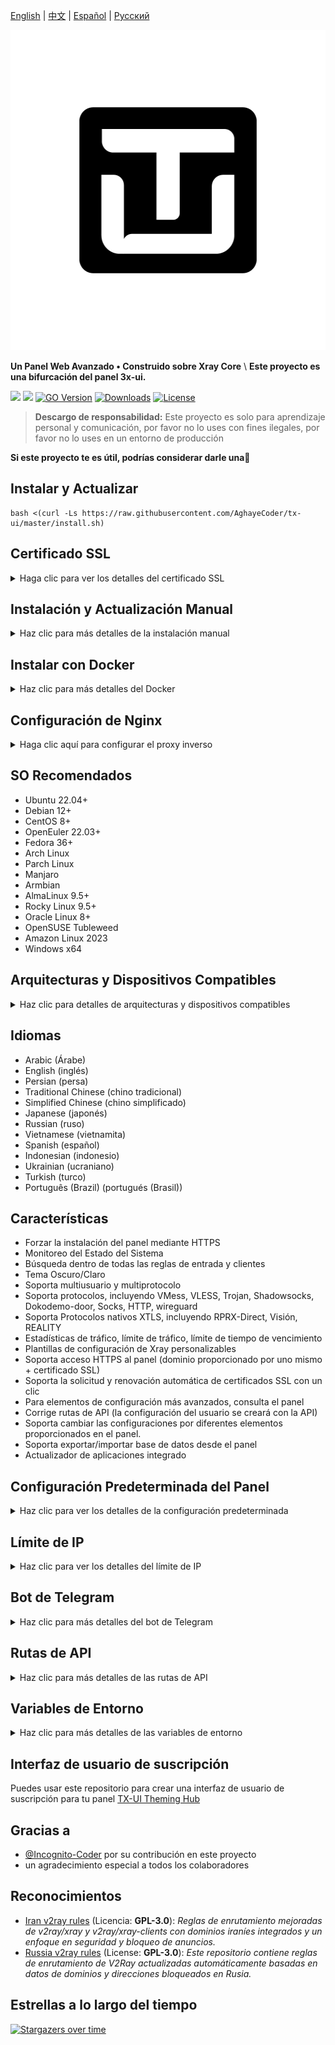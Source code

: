 [English](/README.md) | [中文](/README.zh_CN.md) | [Español](/README.es_ES.md) | [Русский](/README.ru_RU.md)

<p align="center">
  <picture>
    <img alt="tx-ui" src="./media/tx-ui-dark.png" style="width:512px;height:512px;">
  </picture>
</p>

**Un Panel Web Avanzado • Construido sobre Xray Core** \ 
**Este proyecto es una bifurcación del panel 3x-ui.**

[![](https://img.shields.io/github/v/release/AghayeCoder/tx-ui.svg)](https://github.com/AghayeCoder/tx-ui/releases)
[![](https://img.shields.io/github/actions/workflow/status/AghayeCoder/tx-ui/release.yml.svg)](#)
[![GO Version](https://img.shields.io/github/go-mod/go-version/AghayeCoder/tx-ui.svg)](#)
[![Downloads](https://img.shields.io/github/downloads/AghayeCoder/tx-ui/total.svg)](#)
[![License](https://img.shields.io/badge/license-GPL%20V3-blue.svg?longCache=true)](https://www.gnu.org/licenses/gpl-3.0.en.html)

> **Descargo de responsabilidad:** Este proyecto es solo para aprendizaje personal y comunicación, por favor no lo uses
> con fines ilegales, por favor no lo uses en un entorno de producción

**Si este proyecto te es útil, podrías considerar darle una**:star2:

## Instalar y Actualizar

```
bash <(curl -Ls https://raw.githubusercontent.com/AghayeCoder/tx-ui/master/install.sh)
```

## Certificado SSL

<details>
  <summary>Haga clic para ver los detalles del certificado SSL</summary>

### ACME

Para gestionar certificados SSL utilizando ACME:

1. Asegúrate de que tu dominio esté correctamente resuelto al servidor.
2. Ejecuta el comando `x-ui` en la terminal y elige `Gestión de Certificados SSL`.
3. Se te presentarán las siguientes opciones:

    - **Get SSL:** Obtener certificados SSL.
    - **Revoke:** Revocar certificados SSL existentes.
    - **Force Renew:** Forzar la renovación de certificados SSL.
    - **Show Existing Domains:** Mostrar todos los certificados de dominio disponibles en el servidor.
    - **Set Certificate Paths for the Panel:** Especificar el certificado para tu dominio que será utilizado por el
      panel.

### Certbot

Para instalar y usar Certbot:

```sh
apt-get install certbot -y
certbot certonly --standalone --agree-tos --register-unsafely-without-email -d yourdomain.com
certbot renew --dry-run
```

### Cloudflare

El script de gestión incluye una aplicación de certificado SSL integrada para Cloudflare. Para usar este script para
solicitar un certificado, necesitas lo siguiente:

- Correo electrónico registrado en Cloudflare
- Clave API Global de Cloudflare
- El nombre de dominio debe estar resuelto al servidor actual a través de Cloudflare

**Cómo obtener la Clave API Global de Cloudflare:**

1. Ejecuta el comando `x-ui` en la terminal y elige `Certificado SSL de Cloudflare`.
2. Visita el enlace: [Tokens de API de Cloudflare](https://dash.cloudflare.com/profile/api-tokens).
3. Haz clic en "Ver Clave API Global" (consulta la captura de pantalla a continuación):
   ![](media/APIKey1.PNG)
4. Es que necesites volver a autenticar tu cuenta. Después de eso, se mostrará la Clave API (consulta la captura
   de pantalla a continuación):
   ![](media/APIKey2.png)

Al utilizarlo, simplemente ingresa tu `nombre de dominio`, `correo electrónico` y `CLAVE API`. El diagrama es el
siguiente:
![](media/DetailEnter.png)

</details>

## Instalación y Actualización Manual

<details>
  <summary>Haz clic para más detalles de la instalación manual</summary>

#### Uso

1. Para descargar la última versión del paquete comprimido directamente en tu servidor, ejecuta el siguiente comando:

```sh
ARCH=$(uname -m)
case "${ARCH}" in
  x86_64 | x64 | amd64) XUI_ARCH="amd64" ;; 
  i*86 | x86) XUI_ARCH="386" ;; 
  armv8* | armv8 | arm64 | aarch64) XUI_ARCH="arm64" ;; 
  armv7* | armv7) XUI_ARCH="armv7" ;; 
  armv6* | armv6) XUI_ARCH="armv6" ;; 
  armv5* | armv5) XUI_ARCH="armv5" ;; 
  *) XUI_ARCH="amd64" ;; 
esac


wget https://github.com/AghayeCoder/tx-ui/releases/latest/download/x-ui-linux-${XUI_ARCH}.tar.gz
```

2. Una vez que se haya descargado el paquete comprimido, ejecuta los siguientes comandos para instalar o actualizar
   x-ui:

```sh
ARCH=$(uname -m)
case "${ARCH}" in
  x86_64 | x64 | amd64) XUI_ARCH="amd64" ;; 
  i*86 | x86) XUI_ARCH="386" ;; 
  armv8* | armv8 | arm64 | aarch64) XUI_ARCH="arm64" ;; 
  armv7* | armv7) XUI_ARCH="armv7" ;; 
  armv6* | armv6) XUI_ARCH="armv6" ;; 
  armv5* | armv5) XUI_ARCH="armv5" ;; 
  *) XUI_ARCH="amd64" ;; 
esac

cd /root/ 
rm -rf x-ui/ /usr/local/x-ui/ /usr/bin/x-ui
tar zxvf x-ui-linux-${XUI_ARCH}.tar.gz
chmod +x x-ui/x-ui x-ui/bin/xray-linux-* x-ui/x-ui.sh
cp x-ui/x-ui.sh /usr/bin/x-ui
cp -f x-ui/x-ui.service /etc/systemd/system/
mv x-ui/ /usr/local/
systemctl daemon-reload
systemctl enable x-ui
systemctl restart x-ui
```

</details>

## Instalar con Docker

<details>
  <summary>Haz clic para más detalles del Docker</summary>

#### Uso

1. Instala Docker:

   ```sh
   bash <(curl -sSL https://get.docker.com)
   ```

2. Clona el Repositorio del Proyecto:

   ```sh
   git clone https://github.com/AghayeCoder/tx-ui.git
   cd tx-ui
   ```

3. Inicia el Servicio

   ```sh
   docker compose up -d
   ```

   O tambien

   ```sh
   docker run -itd \
      -e XRAY_VMESS_AEAD_FORCED=false \
      -v $PWD/db/:/etc/x-ui/ \
      -v $PWD/cert/:/root/cert/ \
      --network=host \
      --restart=unless-stopped \
      --name tx-ui \
      ghcr.io/aghayecoder/tx-ui:latest
   ```

actualizar a la última versión

   ```sh
    cd tx-ui
    docker compose down
    docker compose pull tx-ui
    docker compose up -d
   ```

eliminar tx-ui de docker

   ```sh
    docker stop tx-ui
    docker rm tx-ui
    cd --
    rm -r tx-ui
   ```

</details>

## Configuración de Nginx

<details>
  <summary>Haga clic aquí para configurar el proxy inverso</summary>

#### Proxy inverso Nginx

```nginx
location / {
    proxy_set_header X-Forwarded-For $proxy_add_x_forwarded_for;
    proxy_set_header X-Forwarded-Proto $scheme;
    proxy_set_header Host $http_host;
    proxy_set_header X-Real-IP $remote_addr;
    proxy_set_header Range $http_range;
    proxy_set_header If-Range $http_if_range; 
    proxy_redirect off;
    proxy_pass http://127.0.0.1:2053;
}
```

#### Nginx sub-path

- EAsegúrese de que la "Ruta Raíz de la URL del Panel" en la configuración del panel `/sub` es la misma.
- El `url` en la configuración del panel debe terminar con `/`.

```nginx
location /sub {
    proxy_set_header X-Forwarded-For $proxy_add_x_forwarded_for;
    proxy_set_header X-Forwarded-Proto $scheme;
    proxy_set_header Host $http_host;
    proxy_set_header X-Real-IP $remote_addr;
    proxy_set_header Range $http_range;
    proxy_set_header If-Range $http_if_range; 
    proxy_redirect off;
    proxy_pass http://127.0.0.1:2053;
}
```

</details>

## SO Recomendados

- Ubuntu 22.04+
- Debian 12+
- CentOS 8+
- OpenEuler 22.03+
- Fedora 36+
- Arch Linux
- Parch Linux
- Manjaro
- Armbian
- AlmaLinux 9.5+
- Rocky Linux 9.5+
- Oracle Linux 8+
- OpenSUSE Tubleweed
- Amazon Linux 2023
- Windows x64

## Arquitecturas y Dispositivos Compatibles

<details>
  <summary>Haz clic para detalles de arquitecturas y dispositivos compatibles</summary>

Nuestra plataforma ofrece compatibilidad con una amplia gama de arquitecturas y dispositivos, garantizando flexibilidad
en diversos entornos informáticos. A continuación se presentan las principales arquitecturas que admitimos:

- **amd64**: Esta arquitectura predominante es la estándar para computadoras personales y servidores, y admite la
  mayoría de los sistemas operativos modernos sin problemas.

- **x86 / i386**: Ampliamente adoptada en computadoras de escritorio y portátiles, esta arquitectura cuenta con un
  amplio soporte de numerosos sistemas operativos y aplicaciones, incluidos, entre otros, Windows, macOS y sistemas
  Linux.

- **armv8 / arm64 / aarch64**: Diseñada para dispositivos móviles y embebidos contemporáneos, como teléfonos
  inteligentes y tabletas, esta arquitectura está ejemplificada por dispositivos como Raspberry Pi 4, Raspberry Pi 3,
  Raspberry Pi Zero 2/Zero 2 W, Orange Pi 3 LTS, entre otros.

- **armv7 / arm / arm32**: Sirve como arquitectura para dispositivos móviles y embebidos más antiguos, y sigue siendo
  ampliamente utilizada en dispositivos como Orange Pi Zero LTS, Orange Pi PC Plus, Raspberry Pi 2, entre otros.

- **armv6 / arm / arm32**: Orientada a dispositivos embebidos muy antiguos, esta arquitectura, aunque menos común,
  todavía se utiliza. Dispositivos como Raspberry Pi 1, Raspberry Pi Zero/Zero W, dependen de esta arquitectura.

- **armv5 / arm / arm32**: Una arquitectura más antigua asociada principalmente con sistemas embebidos tempranos, es
  menos común hoy en día pero aún puede encontrarse en dispositivos heredados como versiones antiguas de Raspberry Pi y
  algunos teléfonos inteligentes más antiguos.

</details>

## Idiomas

- Arabic (Árabe)
- English (inglés)
- Persian (persa)
- Traditional Chinese (chino tradicional)
- Simplified Chinese (chino simplificado)
- Japanese (japonés)
- Russian (ruso)
- Vietnamese (vietnamita)
- Spanish (español)
- Indonesian (indonesio)
- Ukrainian (ucraniano)
- Turkish (turco)
- Português (Brazil) (portugués (Brasil))

## Características

- Forzar la instalación del panel mediante HTTPS
- Monitoreo del Estado del Sistema
- Búsqueda dentro de todas las reglas de entrada y clientes
- Tema Oscuro/Claro
- Soporta multiusuario y multiprotocolo
- Soporta protocolos, incluyendo VMess, VLESS, Trojan, Shadowsocks, Dokodemo-door, Socks, HTTP, wireguard
- Soporta Protocolos nativos XTLS, incluyendo RPRX-Direct, Visión, REALITY
- Estadísticas de tráfico, límite de tráfico, límite de tiempo de vencimiento
- Plantillas de configuración de Xray personalizables
- Soporta acceso HTTPS al panel (dominio proporcionado por uno mismo + certificado SSL)
- Soporta la solicitud y renovación automática de certificados SSL con un clic
- Para elementos de configuración más avanzados, consulta el panel
- Corrige rutas de API (la configuración del usuario se creará con la API)
- Soporta cambiar las configuraciones por diferentes elementos proporcionados en el panel.
- Soporta exportar/importar base de datos desde el panel
- Actualizador de aplicaciones integrado

## Configuración Predeterminada del Panel

<details>
  <summary>Haz clic para ver los detalles de la configuración predeterminada</summary>

### Nombre de usuario, Contraseña, Puerto y Ruta Base Web

Si elige no modificar estas configuraciones, se generarán aleatoriamente (esto no se aplica a Docker).

**Configuraciones predeterminadas para Docker:**

- **Nombre de usuario:** admin
- **Contraseña:** admin
- **Puerto:** 2053

### Gestión de la Base de Datos:

Puedes realizar copias de seguridad y restauraciones de la base de datos directamente desde el panel.

- **Ruta de la Base de Datos:**
    - `/etc/x-ui/x-ui.db`

### Ruta Base Web

1. **Restablecer la Ruta Base Web:**
    - Abre tu terminal.
    - Ejecuta el comando `x-ui`.
    - Selecciona la opción `Restablecer la Ruta Base Web`.

2. **Generar o Personalizar la Ruta:**
    - La ruta se generará aleatoriamente, o puedes ingresar una ruta personalizada.

3. **Ver Configuración Actual:**
    - Para ver tu configuración actual, utiliza el comando `x-ui settings` en el terminal o selecciona
      `Ver Configuración Actual` en `x-ui`.

### Recomendación de Seguridad:

- Para mayor seguridad, utiliza una palabra larga y aleatoria en la estructura de tu URL.

**Ejemplos:**

- `http://ip:port/*webbasepath*/panel`
- `http://domain:port/*webbasepath*/panel`

</details>

## Límite de IP

<details>
  <summary>Haz clic para ver los detalles del límite de IP</summary>

#### Uso

**Nota:** El Límite de IP no funcionará correctamente cuando uses Túnel IP.

Para habilitar la funcionalidad de límite de IP, necesitas instalar `fail2ban` y los archivos requeridos siguiendo estos
pasos:

1. Ejecuta el comando `x-ui` en el terminal, luego elige `Gestión de Límite de IP`.
2. Verás las siguientes opciones:

    - **Cambiar la Duración del Bloqueo:** Ajustar la duración de los bloqueos.
    - **Desbloquear a Todos:** Levantar todos los bloqueos actuales.
    - **Revisar los Registros:** Revisar los registros.
    - **Estado de Fail2ban:** Verificar el estado de `fail2ban`.
    - **Reiniciar Fail2ban:** Reiniciar el servicio `fail2ban`.
    - **Desinstalar Fail2ban:** Desinstalar Fail2ban con la configuración.

3. Agrega una ruta para el registro de acceso en el panel configurando `Xray Configs/log/Access log` a `./access.log`,
   luego guarda y reinicia Xray.

</details>

## Bot de Telegram

<details>
  <summary>Haz clic para más detalles del bot de Telegram</summary>

#### Uso

El panel web admite tráfico diario, inicio de sesión en el panel, copia de seguridad de la base de datos, estado del
sistema, información del cliente y otras notificaciones y funciones a través del Bot de Telegram. Para usar el bot,
debes establecer los parámetros relacionados con el bot en el panel, que incluyen:

- Token de Telegram
- ID de chat de administrador(es)
- Hora de Notificación (en sintaxis cron)
- Notificación de Fecha de Caducidad
- Notificación de Capacidad de Tráfico
- Copia de seguridad de la base de datos
- Notificación de Carga de CPU

**Sintaxis de referencia:**

- `30 * * * * *` - Notifica a los 30s de cada punto
- `0 */10 * * * *` - Notifica en el primer segundo de cada 10 minutos
- `@hourly` - Notificación por hora
- `@daily` - Notificación diaria (00:00 de la mañana)
- `@weekly` - Notificación semanal
- `@every 8h` - Notifica cada 8 horas

### Funcionalidades del Bot de Telegram

- Reporte periódico
- Notificación de inicio de sesión
- Notificación de umbral de CPU
- Umbral de Notificación para Fecha de Caducidad y Tráfico para informar con anticipación
- Soporte para menú de reporte de cliente si el nombre de usuario de Telegram del cliente se agrega a las
  configuraciones de usuario
- Soporte para reporte de tráfico de Telegram buscado con UUID (VMESS/VLESS) o Contraseña (TROJAN) - anónimamente
- Bot basado en menú
- Buscar cliente por correo electrónico (solo administrador)
- Ver todas las Entradas
- Ver estado del servidor
- Ver clientes agotados
- Recibir copia de seguridad bajo demanda y en informes periódicos
- Bot multilingüe

### Configuración del Bot de Telegram

- Inicia [Botfather](https://t.me/BotFather) en tu cuenta de Telegram:
  ![Botfather](./media/botfather.png)

- Crea un nuevo bot usando el comando /newbot: Te hará 2 preguntas, Un nombre y un nombre de usuario para tu bot. Ten en
  cuenta que el nombre de usuario debe terminar con la palabra "bot".
  ![Create new bot](./media/newbot.png)

- Inicia el bot que acabas de crear. Puedes encontrar el enlace a tu bot aquí.
  ![token](./media/token.png)

- Ingresa a tu panel y configura los ajustes del bot de Telegram como se muestra a continuación:
  ![Panel Config](./media/panel-bot-config.png)

Ingresa el token de tu bot en el campo de entrada número 3.
Ingresa el ID de chat de usuario en el campo de entrada número 4. Las cuentas de Telegram con esta ID serán los
administradores del bot. (Puedes ingresar más de uno, solo sepáralos con ,)

- ¿Cómo obtener el ID de chat de Telegram? Usa este [bot](https://t.me/useridinfobot), Inicia el bot y te dará el ID de
  chat del usuario de Telegram.
  ![User ID](./media/user-id.png)

</details>

## Rutas de API

<details>
  <summary>Haz clic para más detalles de las rutas de API</summary>

#### Uso

- [Documentación de API](https://www.postman.com/aghayecoder/tx-ui/collection/q1l5l0u/tx-ui)
- `/login` con `POST` datos de usuario: `{username: '', password: ''}` para iniciar sesión
- `/panel/api/inbounds` base para las siguientes acciones:

| Método | Ruta                               | Acción                                                                               |
|:------:|------------------------------------|--------------------------------------------------------------------------------------|
| `GET`  | `"/list"`                          | Obtener todas los Entradas                                                           |
| `GET`  | `"/get/:id"`                       | Obtener Entrada con inbound.id                                                       |
| `GET`  | `"/getClientTraffics/:email"`      | Obtener Tráficos del Cliente con email                                               |
| `GET`  | `"/createbackup"`                  | El bot de Telegram envía copia de seguridad a los admins                             |
| `POST` | `"/add"`                           | Agregar Entrada                                                                      |
| `POST` | `"/del/:id"`                       | Eliminar Entrada                                                                     |
| `POST` | `"/update/:id"`                    | Actualizar Entrada                                                                   |
| `POST` | `"/clientIps/:email"`              | Dirección IP del Cliente                                                             |
| `POST` | `"/clearClientIps/:email"`         | Borrar Dirección IP del Cliente                                                      |
| `POST` | `"/addClient"`                     | Agregar Cliente a la Entrada                                                         |
| `POST` | `"/:id/delClient/:clientId"`       | Eliminar Cliente por clientId*                                                      |
| `POST` | `"/updateClient/:clientId"`        | Actualizar Cliente por clientId*                                                    |
| `POST` | `"/updateClientTraffic/:email"`    | Actualizar el tráfico del cliente por correo electrónico, los valores están en bytes |
| `POST` | `"/:id/resetClientTraffic/:email"` | Restablecer Tráfico del Cliente                                                      |
| `POST` | `"/resetAllTraffics"`              | Restablecer tráfico de todos las Entradas                                            |
| `POST` | `"/resetAllClientTraffics/:id"`    | Restablecer tráfico de todos los clientes en una Entrada                             |
| `POST` | `"/delDepletedClients/:id"`        | Eliminar clientes agotados de la entrada (-1: todos)                                 |
| `POST` | `"/onlines"`                       | Obtener usuarios en línea (lista de correos electrónicos)                            |
| `POST` | `"/depleted"`                      | Obtener usuarios agotados (lista de correos electrónicos)                            |
| `POST` | `"/disabled"`                      | Obtener usuarios desactivado (lista de correos electrónicos)                         |

*- El campo `clientId` debe llenarse por:

- `client.id` para VMESS y VLESS
- `client.password` para TROJAN
- `client.email` para Shadowsocks \ .

`/panel/api/server` base para las siguientes acciones:

| Método | Ruta             | Acción                         |
|:------:|------------------|--------------------------------|
| `GET`  | `"/status"`      | Obtener el estado del servidor |
| `GET`  | `"/restartCore"` | Reanudar xray-core             |

[<img src="https://run.pstmn.io/button.svg" alt="Run In Postman" style="width: 128px; height: 32px;">](https://app.getpostman.com/run-collection/5146551-dda3cab3-0e33-485f-96f9-d4262f437ac5?action=collection%2Ffork&source=rip_markdown&collection-url=entityId%3D5146551-dda3cab3-0e33-485f-96f9-d4262f437ac5%26entityType%3Dcollection%26workspaceId%3Dd64f609f-485a-4951-9b8f-876b3f917124)
</details>

## Variables de Entorno

<details>
  <summary>Haz clic para más detalles de las variables de entorno</summary>

#### Uso

| Variable       |                      Tipo                      | Predeterminado |
|----------------|:----------------------------------------------:|:---------------|
| XUI_LOG_LEVEL  | "debug" | "info" | "warn" | "error" |
| XUI_DEBUG      |                   `boolean`                    | `false`        |
| XUI_BIN_FOLDER |                    `string`                    | "bin"        |
| XUI_DB_FOLDER  |                    `string`                    | "/etc/x-ui"  |
| XUI_LOG_FOLDER |                    `string`                    | "/var/log"   |

Ejemplo:

```sh
XUI_BIN_FOLDER="bin" XUI_DB_FOLDER="/etc/x-ui" go build main.go
```

</details>

## Interfaz de usuario de suscripción

Puedes usar este repositorio para crear una interfaz de usuario de suscripción para tu
panel [TX-UI Theming Hub](https://github.com/AghayeCoder/TX-ThemeHub)

## Gracias a

- [@Incognito-Coder](https://github.com/incognito-coder) por su contribución en este proyecto
- un agradecimiento especial a todos los colaboradores

## Reconocimientos

- [Iran v2ray rules](https://github.com/chocolate4u/Iran-v2ray-rules) (Licencia: **GPL-3.0**): _Reglas de enrutamiento
  mejoradas de v2ray/xray y v2ray/xray-clients con dominios iraníes integrados y un enfoque en seguridad y bloqueo de
  anuncios._
- [Russia v2ray rules](https://github.com/runetfreedom/russia-v2ray-rules-dat) (License: **GPL-3.0**): _Este repositorio
  contiene reglas de enrutamiento de V2Ray actualizadas automáticamente basadas en datos de dominios y direcciones
  bloqueados en Rusia._

## Estrellas a lo largo del tiempo

[![Stargazers over time](https://starchart.cc/AghayeCoder/tx-ui.svg?variant=adaptive)](https://starchart.cc/AghayeCoder/tx-ui)
